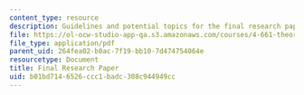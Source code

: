 ```yaml
---
content_type: resource
description: Guidelines and potential topics for the final research paper of the course.
file: https://ol-ocw-studio-app-qa.s3.amazonaws.com/courses/4-661-theory-and-method-in-the-study-of-architecture-and-art-fall-2015/b01bd7146526ccc1badc308c944949cc_MIT4_661F15_Final.pdf
file_type: application/pdf
parent_uid: 264fea02-b0ac-7f19-bb10-7d474754064e
resourcetype: Document
title: Final Research Paper
uid: b01bd714-6526-ccc1-badc-308c944949cc
---
```

